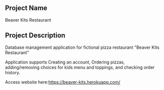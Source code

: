 ## **Project Name**

Beaver Kits Restaurant

## **Project Description**

Database management application for fictional pizza restaurant "Beaver Kits Restaurant"  

Application supports Creating an account, Ordering pizzas, adding/removing choices for kids menu and toppings, and checking order history.  

Access website here:https://beaver-kits.herokuapp.com/